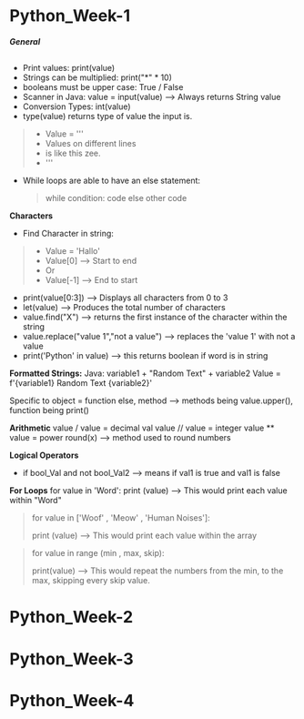 # Python_Week-1
##### General
##
- Print values: print(value)
- Strings can be multiplied: print("*" * 10)
- booleans must be upper case: True / False
- Scanner in Java: value = input(value) --> Always returns String value
- Conversion Types: int(value)
- type(value) returns type of value the input is.

> - Value = ''' 
> - Values on different lines
> - is like this zee.
> - '''

- While loops are able to have an else statement:
  > while condition:
  > code
  > else
  >  other code

**Characters**
- Find Character in string: 

> - Value = 'Hallo'
>  - Value[0] --> Start to end
 > - Or
  > - Value[-1] --> End to start

- print(value[0:3]) --> Displays all characters from 0 to 3
- let(value) --> Produces the total number of characters
- value.find("X") --> returns the first instance of the character within the string 
- value.replace("value 1","not a value") --> replaces the 'value 1' with not a value
- print('Python' in value) --> this returns boolean if word is in string

**Formatted Strings:**
Java: variable1 + "Random Text" + variable2
Value = f'{variable1} Random Text {variable2}'

Specific to object = function
else, method --> methods being value.upper(), function being print()

**Arithmetic**
value / value = decimal val
value // value = integer
value ** value = power
round(x) --> method used to round numbers

**Logical Operators**
- if bool_Val and not bool_Val2 --> means if val1 is true and val1 is false

**For Loops**
for value in 'Word':
  print (value) --> This would print each value within "Word"

> for value in ['Woof' , 'Meow' , 'Human Noises']:
>
> print (value) --> This would print each value within the array

> for value in range (min , max, skip):
> 
 > print(value) --> This would repeat the numbers from the min, to the max, skipping every skip value.














# Python_Week-2

# Python_Week-3

# Python_Week-4


